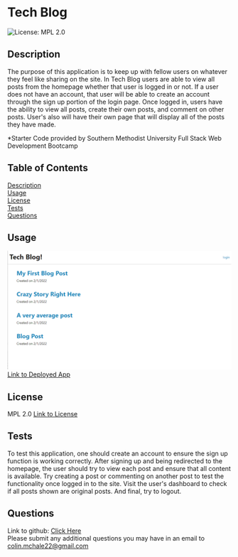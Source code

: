 # Tech Blog
![License: MPL 2.0](https://img.shields.io/badge/License-MPL_2.0-brightgreen.svg)

## Description  
The purpose of this application is to keep up with fellow users on whatever they feel like sharing on the site. In Tech Blog users are able to view all posts from the homepage whether that user is logged in or not. If a user does not have an account, that user will be able to create an account through the sign up portion of the login page. Once logged in, users have the ability to view all posts, create their own posts, and comment on other posts. User's also will have their own page that will display all of the posts they have made.

*Starter Code provided by Southern Methodist University Full Stack Web Development Bootcamp

## Table of Contents  
[Description](#description)    
[Usage](#usage)  
[License](#license)    
[Tests](#tests)  
[Questions](#questions)  

## Usage  
![Screenshot of App](./public/images/TechBlog.png)
[Link to Deployed App](https://young-inlet-92393.herokuapp.com/)

## License 
MPL 2.0
[Link to License](https://www.mozilla.org/en-US/MPL/2.0/)

## Tests  
To test this application, one should create an account to ensure the sign up function is working correctly. After signing up and being redirected to the homepage, the user should try to view each post and ensure that all content is available. Try creating a post or commenting on another post to test the functionality once logged in to the site. Visit the user's dashboard to check if all posts shown are original posts. And final, try to logout.

## Questions
Link to github: [Click Here](https://github.com/colinmchale)  
Please submit any additional questions you may have in an email to colin.mchale22@gmail.com
